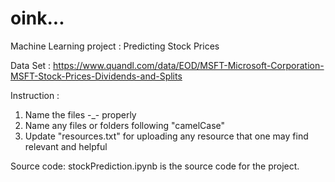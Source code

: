 # oink...
Machine Learning project : Predicting Stock Prices

Data Set : https://www.quandl.com/data/EOD/MSFT-Microsoft-Corporation-MSFT-Stock-Prices-Dividends-and-Splits

Instruction : 
1. Name the files -_- properly
2. Name any files or folders following "camelCase"
3. Update "resources.txt" for uploading any resource that one may find relevant and helpful

Source code:
stockPrediction.ipynb is the source code for the project.
